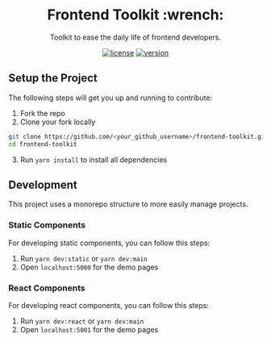 
<h1 align="center">Frontend Toolkit :wrench:</h1>

<div align="center">

Toolkit to ease the daily life of frontend developers.
  
[![license](https://img.shields.io/github/license/arfcodes/frontend-toolkit?style=flat-square)](https://github.com/arfcodes/frontend-toolkit/blob/master/LICENSE)
[![version](https://img.shields.io/github/package-json/v/arfcodes/frontend-toolkit?style=flat-square)](https://github.com/arfcodes/frontend-toolkit)

</div>

## Setup the Project

The following steps will get you up and running to contribute:

1. Fork the repo
2. Clone your fork locally

```sh
git clone https://github.com/<your_github_username>/frontend-toolkit.git
cd frontend-toolkit
```

3. Run `yarn install` to install all dependencies

## Development

This project uses a monorepo structure to more easily manage projects.

### Static Components

For developing static components, you can follow this steps:

1. Run `yarn dev:static` or `yarn dev:main`
2. Open `localhost:5000` for the demo pages


### React Components

For developing react components, you can follow this steps:

1. Run `yarn dev:react` or `yarn dev:main`
2. Open `localhost:5001` for the demo pages
